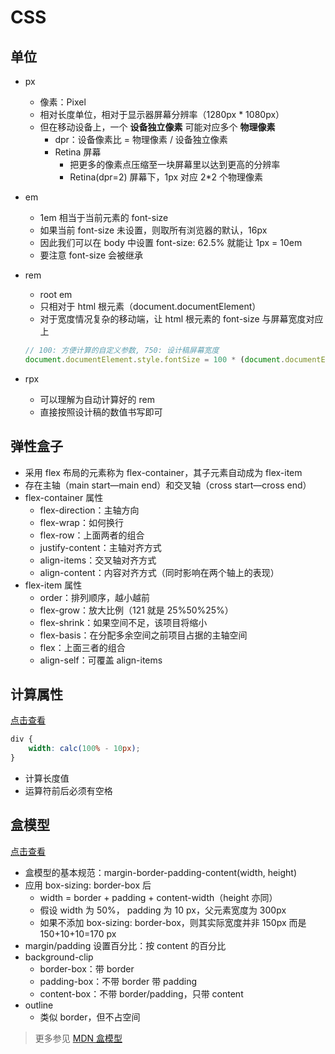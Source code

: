 # CSS

## 单位

- px

  - 像素：Pixel
  - 相对长度单位，相对于显示器屏幕分辨率（1280px * 1080px）
  - 但在移动设备上，一个 **设备独立像素** 可能对应多个 **物理像素**
    - dpr：设备像素比 = 物理像素 / 设备独立像素
    - Retina 屏幕
      - 把更多的像素点压缩至一块屏幕里以达到更高的分辨率
      - Retina(dpr=2) 屏幕下，1px 对应 2*2 个物理像素

- em

  - 1em 相当于当前元素的 font-size
  - 如果当前 font-size 未设置，则取所有浏览器的默认，16px
  - 因此我们可以在 body 中设置 font-size: 62.5% 就能让 1px = 10em
  - 要注意 font-size 会被继承

- rem

  - root em
  - 只相对于 html 根元素（document.documentElement）
  - 对于宽度情况复杂的移动端，让 html 根元素的 font-size 与屏幕宽度对应上

  ```js
  // 100: 方便计算的自定义参数, 750: 设计稿屏幕宽度
  document.documentElement.style.fontSize = 100 * (document.documentElement.clientWidth / 750) + 'px'
  ```

- rpx

  - 可以理解为自动计算好的 rem
  - 直接按照设计稿的数值书写即可

## 弹性盒子

- 采用 flex 布局的元素称为 flex-container，其子元素自动成为 flex-item
- 存在主轴（main start—main end）和交叉轴（cross start—cross end）
- flex-container 属性
  - flex-direction：主轴方向
  - flex-wrap：如何换行
  - flex-row：上面两者的组合
  - justify-content：主轴对齐方式
  - align-items：交叉轴对齐方式
  - align-content：内容对齐方式（同时影响在两个轴上的表现）
- flex-item 属性
  - order：排列顺序，越小越前
  - flex-grow：放大比例（121 就是 25%50%25%）
  - flex-shrink：如果空间不足，该项目将缩小
  - flex-basis：在分配多余空间之前项目占据的主轴空间
  - flex：上面三者的组合
  - align-self：可覆盖 align-items

## 计算属性

[点击查看](./css/calc.html)

```css
div {
    width: calc(100% - 10px);
}
```

- 计算长度值
- 运算符前后必须有空格

## 盒模型

[点击查看](./css/box-sizing.html)

- 盒模型的基本规范：margin-border-padding-content(width, height)
- 应用 box-sizing: border-box 后
  - width = border + padding + content-width（height 亦同）
  - 假设 width 为 50%， padding 为 10 px，父元素宽度为 300px
  - 如果不添加 box-sizing: border-box，则其实际宽度并非 150px 而是 150+10+10=170 px
- margin/padding 设置百分比：按 content 的百分比
- background-clip
  - border-box：带 border
  - padding-box：不带 border 带 padding
  - content-box：不带 border/padding，只带 content
- outline
  - 类似 border，但不占空间

> 更多参见 [MDN 盒模型](https://developer.mozilla.org/zh-CN/docs/Learn/CSS/Building_blocks/The_box_model)